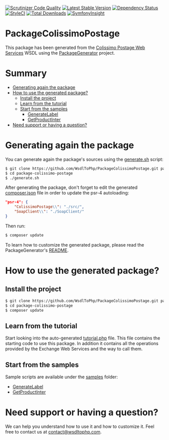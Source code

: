 [![Scrutinizer Code Quality](https://scrutinizer-ci.com/g/WsdlToPhp/PackageColissimoPostage/badges/quality-score.png?b=develop)](https://scrutinizer-ci.com/g/WsdlToPhp/PackageColissimoPostage/?branch=develop)
[![Latest Stable Version](https://poser.pugx.org/wsdltophp/package-colissimo-postage/v/stable)](https://packagist.org/packages/wsdltophp/package-colissimo-postage)
[![Dependency Status](https://www.versioneye.com/user/projects/56e426e4df573d003a5f5e9f/badge.svg?style=flat)](https://www.versioneye.com/user/projects/56e426e4df573d003a5f5e9f)
[![StyleCI](https://styleci.io/repos/53735115/shield)](https://styleci.io/repos/53735115)
[![Total Downloads](https://poser.pugx.org/wsdltophp/package-colissimo-postage/downloads)](https://packagist.org/packages/wsdltophp/package-colissimo-postage)
[![SymfonyInsight](https://insight.symfony.com/projects/83e8514e-f8c4-441c-834d-3ec246654043/mini.svg)](https://insight.symfony.com/projects/83e8514e-f8c4-441c-834d-3ec246654043)

# PackageColissimoPostage
This package has been generated from the [Colissimo Postage Web Services](https://ws.colissimo.fr/sls-ws/SlsServiceWS?wsdl) WSDL using the [PackageGenerator](https://github.com/WsdlToPhp/PackageGenerator) project.

# Summary
- [Generating again the package](#generating-again-the-package)
- [How to use the generated package?](#how-to-use-the-generated-package)
    - [Install the project](#install-the-project)
    - [Learn from the tutorial](#learn-from-the-tutorial)
    - [Start from the samples](#start-from-the-samples)
        - [GenerateLabel](samples/GenerateLabel.php)
        - [GetProductInter](samples/GetProductInter.php)
- [Need support or having a question?](#need-support-or-having-a-question)

# Generating again the package
You can generate again the package's sources using the [generate.sh](generate.sh) script:
```bash
$ git clone https://github.com/WsdlToPhp/PackageColissimoPostage.git package-colissimo-postage
$ cd package-colissimo-postage
$ ./generate.sh
```
After generating the package, don't forget to edit the generated [composer.json](composer.json) file in order to update the psr-4 autoloading:
```json
"psr-4": {
    "ColissimoPostage\\": "./src/",
    "SoapClient\\": "./SoapClient/"
}
```
Then run:
```bash
$ composer update
```
 To learn how to customize the generated package, please read the PackageGenerator's [README](https://github.com/WsdlToPhp/PackageGenerator/blob/master/README.md).

# How to use the generated package?

## Install the project
```bash
$ git clone https://github.com/WsdlToPhp/PackageColissimoPostage.git package-colissimo-postage
$ cd package-colissimo-postage
$ composer update
```

## Learn from the tutorial
Start looking into the auto-generated [tutorial.php](tutorial.php) file. This file contains the starting code to use this package. In addition it contains all the operations provided by the Exchange Web Services and the way to call them.

## Start from the samples
Sample scripts are available under the [samples](samples) folder:

- [GenerateLabel](samples/GenerateLabel.php)
- [GetProductInter](samples/GetProductInter.php)

# Need support or having a question?
We can help you understand how to use it and how to customize it. Feel free to contact us at contact@wsdltophp.com.
